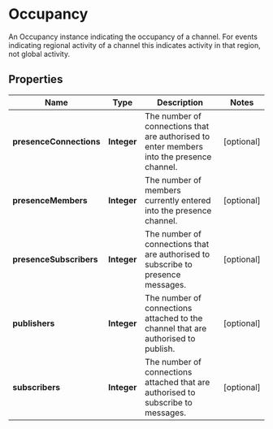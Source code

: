 

# Occupancy

An Occupancy instance indicating the occupancy of a channel. For events indicating regional activity of a channel this indicates activity in that region, not global activity.

## Properties

| Name | Type | Description | Notes |
|------------ | ------------- | ------------- | -------------|
|**presenceConnections** | **Integer** | The number of connections that are authorised to enter members into the presence channel. |  [optional] |
|**presenceMembers** | **Integer** | The number of members currently entered into the presence channel. |  [optional] |
|**presenceSubscribers** | **Integer** | The number of connections that are authorised to subscribe to presence messages. |  [optional] |
|**publishers** | **Integer** | The number of connections attached to the channel that are authorised to publish. |  [optional] |
|**subscribers** | **Integer** | The number of connections attached that are authorised to subscribe to messages. |  [optional] |



